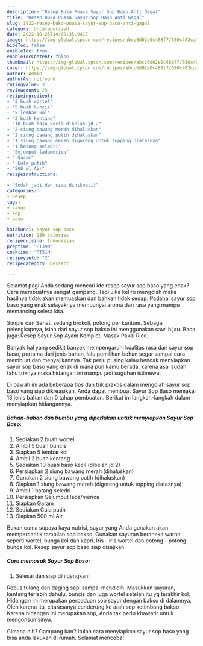 ```yaml
---
description: "Resep Buka Puasa Sayur Sop Baso Anti Gagal"
title: "Resep Buka Puasa Sayur Sop Baso Anti Gagal"
slug: 1932-resep-buka-puasa-sayur-sop-baso-anti-gagal
category: Uncategorized
date: 2022-10-25T14:00:35.941Z
image: https://img-global.cpcdn.com/recipes/abcc6d02e0c488f7/680x482cq70/sayur-sop-baso-foto-resep-utama.jpg
hideToc: false
enableToc: true
enableTocContent: false
thumbnail: https://img-global.cpcdn.com/recipes/abcc6d02e0c488f7/680x482cq70/sayur-sop-baso-foto-resep-utama.jpg
cover: https://img-global.cpcdn.com/recipes/abcc6d02e0c488f7/680x482cq70/sayur-sop-baso-foto-resep-utama.jpg
author: Admin
authorAv: notfound
ratingvalue: 3
reviewcount: 25
recipeingredient:
- "2 buah wortel"
- "5 buah buncis"
- "5 lembar kol"
- "2 buah kentang"
- "10 buah baso kecil dibelah jd 2"
- "2 siung bawang merah dihaluskan"
- "2 siung bawang putih dihaluskan"
- "1 siung bawang merah digoreng untuk topping diatasnya"
- "1 batang seledri"
- "Sejumput ladamerica"
- " Garam"
- " Gula putih"
- "500 ml Air"
recipeinstructions:

- "Sudah jadi dan siap dinikmati!"
categories:
- Resep
tags:
- sayur
- sop
- baso

katakunci: sayur sop baso 
nutrition: 289 calories
recipecuisine: Indonesian
preptime: "PT39M"
cooktime: "PT51M"
recipeyield: "2"
recipecategory: Dessert

---
```



Selamat pagi Anda sedang mencari ide resep sayur sop baso yang enak? Cara membuatnya sangat gampang. Tapi Jika keliru mengolah maka hasilnya tidak akan memuaskan dan bahkan tidak sedap. Padahal sayur sop baso yang enak selayaknya mempunyai aroma dan rasa yang mampu memancing selera kita.


Simple dan Sehat. sedang brokoli, potong per kuntum. Sebagai pelengkapnya, isian dari sayur sop bakso ini menggunakan sawi hijau. Baca juga: Resep Sayur Sop Ayam Komplet, Masak Pakai Rice.

Banyak hal yang sedikit banyak mempengaruhi kualitas rasa dari sayur sop baso, pertama dari jenis bahan, lalu pemilihan bahan segar sampai cara membuat dan menyajikannya. Tak perlu pusing kalau hendak menyiapkan sayur sop baso yang enak di mana pun kamu berada, karena asal sudah tahu triknya maka hidangan ini mampu jadi suguhan istimewa.


Di bawah ini ada beberapa tips dan trik praktis dalam mengolah sayur sop baso yang siap dikreasikan. Anda dapat membuat Sayur Sop Baso memakai 13 jenis bahan dan 0 tahap pembuatan. Berikut ini langkah-langkah dalam menyiapkan hidangannya.

<!--inarticleads1-->

##### Bahan-bahan dan bumbu yang diperlukan untuk menyiapkan Sayur Sop Baso:

1. Sediakan 2 buah wortel
1. Ambil 5 buah buncis
1. Siapkan 5 lembar kol
1. Ambil 2 buah kentang
1. Sediakan 10 buah baso kecil (dibelah jd 2)
1. Persiapkan 2 siung bawang merah (dihaluskan)
1. Gunakan 2 siung bawang putih (dihaluskan)
1. Siapkan 1 siung bawang merah (digoreng untuk topping diatasnya)
1. Ambil 1 batang seledri
1. Persiapkan Sejumput lada/merica
1. Siapkan  Garam
1. Sediakan  Gula putih
1. Siapkan 500 ml Air


Bukan cuma supaya kaya nutrisi, sayur yang Anda gunakan akan mempercantik tampilan sop bakso. Gunakan sayuran beraneka warna seperti wortel, bunga kol dan kapri. Iris - iris wortel dan potong - potong bunga kol. Resep sayur sop baso siap disajikan. 

<!--inarticleads2-->

##### Cara memasak Sayur Sop Baso:


1. Selesai dan siap dihidangkan!

Rebus tulang dan daging sapi sampai mendidih. Masukkan sayuran, kentang terlebih dahulu, buncis dan juga wortel setelah itu yg terakhir kol. Hidangan ini merupakan perpaduan sop sayur dengan bakso di dalamnya. Oleh karena itu, citarasanya cenderung ke arah sop ketimbang bakso. Karena hidangan ini merupakan sop, Anda tak perlu khawatir untuk mengonsumsinya. 

Gimana nih? Gampang kan? Itulah cara menyiapkan sayur sop baso yang bisa anda lakukan di rumah. Selamat mencoba!
